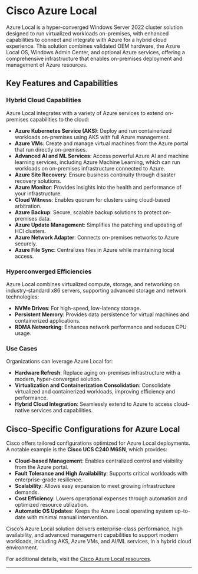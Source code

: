 # Cisco Azure Local

Azure Local is a hyper-converged Windows Server 2022 cluster solution designed to run virtualized workloads on-premises, with enhanced capabilities to connect and integrate with Azure for a hybrid cloud experience. This solution combines validated OEM hardware, the Azure Local OS, Windows Admin Center, and optional Azure services, offering a comprehensive infrastructure that enables on-premises deployment and management of Azure resources.

## Key Features and Capabilities

### Hybrid Cloud Capabilities
Azure Local integrates with a variety of Azure services to extend on-premises capabilities to the cloud:
- **Azure Kubernetes Service (AKS)**: Deploy and run containerized workloads on-premises using AKS with full Azure management.
- **Azure VMs**: Create and manage virtual machines from the Azure portal that run directly on-premises.
- **Advanced AI and ML Services**: Access powerful Azure AI and machine learning services, including Azure Machine Learning, which can run workloads on on-premises infrastructure connected to Azure.
- **Azure Site Recovery**: Ensure business continuity through disaster recovery solutions.
- **Azure Monitor**: Provides insights into the health and performance of your infrastructure.
- **Cloud Witness**: Enables quorum for clusters using cloud-based arbitration.
- **Azure Backup**: Secure, scalable backup solutions to protect on-premises data.
- **Azure Update Management**: Simplifies the patching and updating of HCI clusters.
- **Azure Network Adapter**: Connects on-premises networks to Azure securely.
- **Azure File Sync**: Centralizes files in Azure while maintaining local access.

### Hyperconverged Efficiencies
Azure Local combines virtualized compute, storage, and networking on industry-standard x86 servers, supporting advanced storage and network technologies:
- **NVMe Drives**: For high-speed, low-latency storage.
- **Persistent Memory**: Provides data persistence for virtual machines and containerized applications.
- **RDMA Networking**: Enhances network performance and reduces CPU usage.

### Use Cases
Organizations can leverage Azure Local for:
- **Hardware Refresh**: Replace aging on-premises infrastructure with a modern, hyper-converged solution.
- **Virtualization and Containerization Consolidation**: Consolidate virtualized and containerized workloads, improving efficiency and performance.
- **Hybrid Cloud Integration**: Seamlessly extend to Azure to access cloud-native services and capabilities.

## Cisco-Specific Configurations for Azure Local

Cisco offers tailored configurations optimized for Azure Local deployments. A notable example is the **Cisco UCS C240 M6SN**, which provides:
- **Cloud-based Management**: Enables centralized control and visibility from the Azure portal.
- **Fault Tolerance and High Availability**: Supports critical workloads with enterprise-grade resilience.
- **Scalability**: Allows easy expansion to meet growing infrastructure demands.
- **Cost Efficiency**: Lowers operational expenses through automation and optimized resource utilization.
- **Automatic OS Updates**: Keeps the Azure Local operating system up-to-date with minimal manual intervention.

Cisco’s Azure Local solution delivers enterprise-class performance, high availability, and advanced management capabilities to support modern workloads, including AKS, Azure VMs, and AI/ML services, in a hybrid cloud environment.

For additional details, visit the [Cisco Azure Local resources](https://www.cisco.com/c/en/us/solutions/data-center-virtualization/microsoft-applications-on-cisco-ucs/microsoft-azure-stack-hci.html#~resources).

--- 

